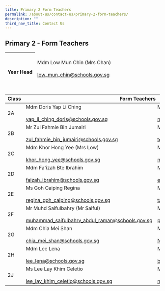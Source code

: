 ```yaml
---
title: Primary 2 Form Teachers
permalink: /about-us/contact-us/primary-2-form-teachers/
description: ""
third_nav_title: Contact Us
---
```

## **Primary 2 - Form Teachers**

<table>
<thead>
  <tr>
    <th><br><br>Year Head</th>
    <td><br>Mdm Low Mun Chin (Mrs Chan)<br><br><a href="mailto:low_mun_chin@schools.gov.sg">low_mun_chin@schools.gov.sg</a></td>
  </tr>
</thead>
</table>

<br>

<table>
<thead>
  <tr>
    <th>Class</th>
    <th colspan="2">Form Teachers</th>
  </tr>
</thead>
<tbody>
  <tr>
    <td>2A</td>
    <td>Mdm Doris Yap Li Ching<br><br><a href="mailto:yap_li_ching_doris@schools.gov.sg">yap_li_ching_doris@schools.gov.sg</a></td>
    <td>Ms Nurdiana Binte Hasim<br><br><a href="mailto:nurdiana_hasim@schools.gov.sg">nurdiana_hasim@schools.gov.sg</a><br></td>
  </tr>
  <tr>
    <td>2B</td>
    <td>Mr Zul Fahmie Bin Jumairi<br><br><a href="mailto:zul_fahmie_bin_jumairi@schools.gov.sg">zul_fahmie_bin_jumairi@schools.gov.sg</a></td>
    <td>Mrs Stephanie Teng<br><br><a href="mailto:teo_ai_hoon_stephanie@schools.gov.sg">teo_ai_hoon_stephanie@schools.gov.sg</a> <br></td>
  </tr>
  <tr>
    <td>2C</td>
    <td>Mdm Khor Hong Yee (Mrs Low)<br><br><a href="mailto:khor_hong_yee@schools.gov.sg">khor_hong_yee@schools.gov.sg</a></td>
    <td>Mdm Nur Saarah Lim<br><br><a href="mailto:nur_saarah_lim@schools.gov.sg">nur_saarah_lim@schools.gov.sg</a></td>
  </tr>
  <tr>
    <td>2D</td>
    <td>Mdm Fa'izah Bte Ibrahim<br><br><a href="mailto:faizah_ibrahim@schools.gov.sg">faizah_ibrahim@schools.gov.sg</a></td>
    <td>Ms Eng Mei Qing<br><br><a href="mailto:eng_mei_qing@schools.gov.sg" target="_blank" rel="noopener noreferrer">eng_mei_qing@schools.gov.sg</a></td>
  </tr>
  <tr>
    <td>2E</td>
    <td>Ms Goh Caiping Regina<br><br><a href="mailto:regina_goh_caiping@schools.gov.sg">regina_goh_caiping@schools.gov.sg</a></td>
    <td>Ms Tan Jia Yi<br><br><a href="mailto:tan_jia_yi@schools.gov.sg">tan_jia_yi@schools.gov.sg</a></td>
  </tr>
  <tr>
    <td>2F</td>
    <td>  Mr Muhd Saifulbahry (Mr Saiful)<br><br><a href="mailto:muhammad_saifulbahry_abdul_raman@schools.gov.sg">muhammad_saifulbahry_abdul_raman@schools.gov.sg</a></td>
    <td> Mdm Peng Jing Jing<br><br><a href="mailto:peng_jingjing@schools.gov.sg">peng_jingjing@schools.gov.sg</a> </td>
  </tr>
  <tr>
    <td>2G</td>
    <td> Mdm Chia Mei Shan<br><br><a href="mailto:chia_mei_shan@schools.gov.sg">chia_mei_shan@schools.gov.sg</a> </td>
    <td>Mr Ng Kian Woon<br><br><a href="mailto:Ng_Kian_Woon@schools.gov.sg" target="_blank" rel="noopener noreferrer">Ng_Kian_Woon@schools.gov.sg</a> </td>
  </tr>
  <tr>
    <td>2H</td>
    <td> Mdm Lee Lena<br><br><a href="mailto:lee_lena@schools.gov.sg">lee_lena@schools.gov.sg</a></td>
    <td> Mdm Benasir<br><br><a href="mailto:benasir_a@schools.gov.sg">benasir_a@schools.gov.sg</a> </td>
  </tr>
  <tr>
    <td>2J</td>
    <td> Ms Lee Lay Khim Celetio<br><br><a href="mailto:lee_lay_khim_celetio@schools.gov.sg" target="_blank" rel="noopener noreferrer">lee_lay_khim_celetio@schools.gov.sg</a></td>
    <td> Mdm Nur Saarah Lim<br><br><a href="mailto:nur_saarah_lim@schools.gov.sg" target="_blank" rel="noopener noreferrer">nur_saarah_lim@schools.gov.sg</a></td>
  </tr>
</tbody>
</table>